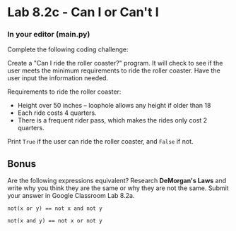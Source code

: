 # Lab 8.2c - Can I or Can't I

### In your editor (main.py)

Complete the following coding challenge:

Create a "Can I ride the roller coaster?" program. It will check to see if the user meets the minimum requirements to ride the roller coaster. Have the user input the information needed.

Requirements to ride the roller coaster:

* Height over 50 inches – loophole allows any height if older than 18
* Each ride costs 4 quarters.
* There is a frequent rider pass, which makes the rides only cost 2 quarters.

Print `True` if the user can ride the roller coaster, and `False` if not.

## Bonus

Are the following expressions equivalent? Research **DeMorgan's Laws** and write why you think they are the same or why they are not the same. Submit your answer in Google Classroom Lab 8.2a.

```
not(x or y) == not x and not y
```

```
not(x and y) == not x or not y
```

